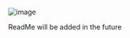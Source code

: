 ![image](https://github.com/davislyu/FrontendSpreadSheetsProj/assets/27707434/c4acfd79-0549-410a-aaca-07d3c4807646)


ReadMe will be added in the future
